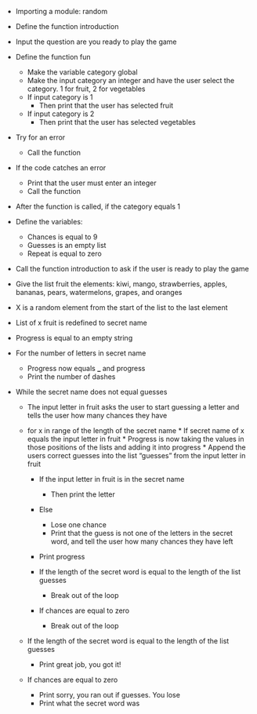 * Importing a module: random

* Define the function introduction

* Input the question are you ready to play the game

* Define the function fun
    * Make the variable category global
	* Make the input category an integer and have the user select the category. 1 for fruit, 2 for vegetables
	* If input category is 1
		* Then print that the user has selected fruit
	* If input category is 2
		* Then print that the user has selected vegetables

* Try for an error
	* Call the function

* If the code catches an error
	* Print that the user must enter an integer
	* Call the function

* After the function is called, if the category equals 1

* Define the variables:
	* Chances is equal to 9
	* Guesses is an empty list
	* Repeat is equal to zero

* Call the function introduction to ask if the user is ready to play the game
* Give the list fruit the elements: kiwi, mango, strawberries, apples, bananas, pears, watermelons, grapes, and oranges
* X is a random element from the start of the list to the last element
* List of x fruit is redefined to secret name

* Progress is equal to an empty string

* For the number of letters in secret name
	* Progress now equals **_** and progress
	* Print the number of dashes

* While the secret name does not equal guesses
	* The input letter in fruit asks the user to start guessing a letter and tells the user how many chances they have
	* for x in range of the length of the secret name
			* If secret name of x equals the input letter in fruit
			    * Progress is now taking the values in those positions of the lists and adding it into progress
                * Append the users correct guesses into the list “guesses” from the input letter in fruit
		* If the input letter in fruit is in the secret name
			* Then print the letter
		* Else
			* Lose one chance
			* Print that the guess is not one of the letters in the secret word, and tell the user how many chances they have left

		* Print progress

		* If the length of the secret word is equal to the length of the list guesses
			* Break out of the loop

		* If chances are equal to zero
			* Break out of the loop


    * If the length of the secret word is equal to the length of the list guesses
	    * Print great job, you got it!

	* If chances are equal to zero
		* Print sorry, you ran out if guesses. You lose
		* Print what the secret word was
